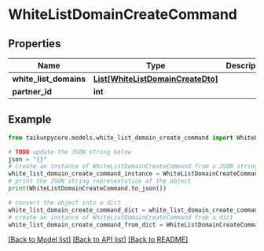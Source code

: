 # WhiteListDomainCreateCommand


## Properties

Name | Type | Description | Notes
------------ | ------------- | ------------- | -------------
**white_list_domains** | [**List[WhiteListDomainCreateDto]**](WhiteListDomainCreateDto.md) |  | [optional] 
**partner_id** | **int** |  | [optional] 

## Example

```python
from taikunpycore.models.white_list_domain_create_command import WhiteListDomainCreateCommand

# TODO update the JSON string below
json = "{}"
# create an instance of WhiteListDomainCreateCommand from a JSON string
white_list_domain_create_command_instance = WhiteListDomainCreateCommand.from_json(json)
# print the JSON string representation of the object
print(WhiteListDomainCreateCommand.to_json())

# convert the object into a dict
white_list_domain_create_command_dict = white_list_domain_create_command_instance.to_dict()
# create an instance of WhiteListDomainCreateCommand from a dict
white_list_domain_create_command_from_dict = WhiteListDomainCreateCommand.from_dict(white_list_domain_create_command_dict)
```
[[Back to Model list]](../README.md#documentation-for-models) [[Back to API list]](../README.md#documentation-for-api-endpoints) [[Back to README]](../README.md)


